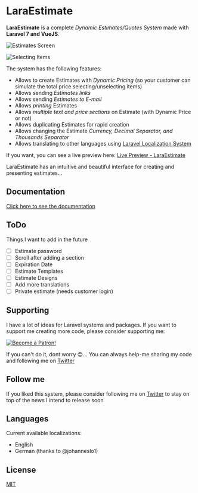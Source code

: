# LaraEstimate

**LaraEstimate** is a complete *Dynamic Estimates/Quotes System* made with **Laravel 7 and VueJS**. 

![Estimates Screen](https://tiagosilvapereira.github.io/laraestimate-docs/images/estimates.png)

![Selecting Items](https://tiagosilvapereira.github.io/laraestimate-docs/images/selecting-items.gif)

The system has the following features:

- Allows to create Estimates with *Dynamic Pricing* (so your customer can simulate the total price selecting/unselecting items)
- Allows sending *Estimates links*
- Allows sending *Estimates to E-mail*
- Allows *printing* Estimates
- Allows *multiple text and price sections* on Estimate (with Dynamic Price or not)
- Allows duplicating Estimates for rapid creation
- Allows changing the Estimate *Currency, Decimal Separator, and Thousands Separator*
- Allows translating to other languages using [Laravel Localization System](https://laravel.com/docs/7.x/localization)

If you want, you can see a live preview here: [Live Preview - LaraEstimate](https://laraestimate-preview.kingofcode.com.br/)

LaraEstimate has an intuitive and beautiful interface for creating and presenting estimates...

## Documentation

[Click here to see the documentation](https://tiagosilvapereira.github.io/laraestimate-docs/)

## ToDo

Things I want to add in the future

- [ ] Estimate password
- [ ] Scroll after adding a section
- [ ] Expiration Date
- [ ] Estimate Templates
- [ ] Estimate Designs
- [ ] Add more translations
- [ ] Private estimate (needs customer login)

## Supporting

I have a lot of ideas for Laravel systems and packages. If you want to support me creating more code, please consider supporting me:

[![Become a Patron!](https://c5.patreon.com/external/logo/become_a_patron_button@2x.png)](https://www.patreon.com/bePatron?u=32841026)

If you can't do it, dont worry :blush:... You can always help-me sharing my code and following me on [Twitter](https://twitter.com/Tiago_Ferat)

## Follow me

If you liked this system, please consider following me on [Twitter](https://twitter.com/Tiago_Ferat) to stay on top of the news I intend to release soon

## Languages

Current available localizations:

- English
- German (thanks to @johanneslo1)

## License
[MIT](LICENSE.md)
